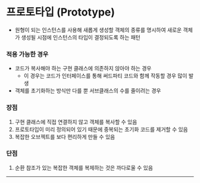 # 프로토타입 (Prototype)
* 원형이 되는 인스턴스를 사용해 새롭게 생성할 객체의 종류를 명시하여 새로운 객체가 생성될 시점에 인스턴스의 타입이 결정되도록 하는 패턴
### 적용 가능한 경우
* 코드가 복사해야 하는 구현 클래스에 의존하지 않아야 하는 경우
  * 이 경우는 코드가 인터페이스를 통해 써드파티 코드와 함께 작동할 경우 많이 발생
* 객체를 초기화하는 방식만 다를 뿐 서브클래스의 수를 줄이려는 경우
### 장점
1. 구현 클래스에 직접 연결하지 않고 객체를 복사할 수 있음
2. 프로토타입이 미리 정의되어 있기 때문에 중복되는 초기화 코드를 제거할 수 있음
3. 복잡한 오브젝트를 보다 편리하게 만들 수 있음
### 단점
1. 순환 참조가 있는 복잡한 객체를 복제하는 것은 까다로울 수 있음
---
